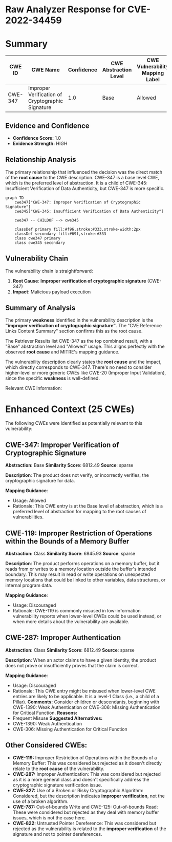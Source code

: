 # Raw Analyzer Response for CVE-2022-34459

# Summary
| CWE ID | CWE Name | Confidence | CWE Abstraction Level | CWE Vulnerability Mapping Label | CWE-Vulnerability Mapping Notes |
|---|---|---|---|---|---|
| CWE-347 | Improper Verification of Cryptographic Signature | 1.0 | Base | Allowed | Primary CWE |

## Evidence and Confidence

*   **Confidence Score:** 1.0
*   **Evidence Strength:** HIGH

## Relationship Analysis
The primary relationship that influenced the decision was the direct match of the **root cause** to the CWE description. CWE-347 is a base level CWE, which is the preferred level of abstraction. It is a child of CWE-345: Insufficient Verification of Data Authenticity, but CWE-347 is more specific.

```mermaid
graph TD
    cwe347["CWE-347: Improper Verification of Cryptographic Signature"]
    cwe345["CWE-345: Insufficient Verification of Data Authenticity"]

    cwe347 -- CHILDOF --> cwe345

    classDef primary fill:#f96,stroke:#333,stroke-width:2px
    classDef secondary fill:#69f,stroke:#333
    class cwe347 primary
    class cwe345 secondary
```

## Vulnerability Chain
The vulnerability chain is straightforward:
1.  **Root Cause**: **Improper verification of cryptographic signature** (CWE-347)
2.  **Impact**: Malicious payload execution

## Summary of Analysis
The primary **weakness** identified in the vulnerability description is the **"improper verification of cryptographic signature"**. The "CVE Reference Links Content Summary" section confirms this as the root cause.

The Retriever Results list CWE-347 as the top combined result, with a "Base" abstraction level and "Allowed" usage. This aligns perfectly with the observed **root cause** and MITRE's mapping guidance.

The vulnerability description clearly states the **root cause** and the impact, which directly corresponds to CWE-347. There's no need to consider higher-level or more generic CWEs like CWE-20 (Improper Input Validation), since the specific **weakness** is well-defined.

Relevant CWE Information:

# Enhanced Context (25 CWEs)
The following CWEs were identified as potentially relevant to this vulnerability:

## CWE-347: Improper Verification of Cryptographic Signature
**Abstraction:** Base
**Similarity Score**: 6812.49
**Source**: sparse

**Description**:
The product does not verify, or incorrectly verifies, the cryptographic signature for data.

**Mapping Guidance**:
- Usage: Allowed
- Rationale: This CWE entry is at the Base level of abstraction, which is a preferred level of abstraction for mapping to the root causes of vulnerabilities.

## CWE-119: Improper Restriction of Operations within the Bounds of a Memory Buffer
**Abstraction:** Class
**Similarity Score**: 6845.93
**Source**: sparse

**Description**:
The product performs operations on a memory buffer, but it reads from or writes to a memory location outside the buffer's intended boundary. This may result in read or write operations on unexpected memory locations that could be linked to other variables, data structures, or internal program data.

**Mapping Guidance**:
- Usage: Discouraged
- Rationale: CWE-119 is commonly misused in low-information vulnerability reports when lower-level CWEs could be used instead, or when more details about the vulnerability are available.

## CWE-287: Improper Authentication
**Abstraction:** Class
**Similarity Score**: 6812.49
**Source**: sparse

**Description**:
When an actor claims to have a given identity, the product does not prove or insufficiently proves that the claim is correct.

**Mapping Guidance**:
- Usage: Discouraged
- Rationale: This CWE entry might be misused when lower-level CWE entries are likely to be applicable. It is a level-1 Class (i.e., a child of a Pillar).
**Comments:** Consider children or descendants, beginning with CWE-1390: Weak Authentication or CWE-306: Missing Authentication for Critical Function.
**Reasons:**
- Frequent Misuse
**Suggested Alternatives:**
- CWE-1390: Weak Authentication
- CWE-306: Missing Authentication for Critical Function

## Other Considered CWEs:
*   **CWE-119:** Improper Restriction of Operations within the Bounds of a Memory Buffer: This was considered but rejected as it doesn't directly relate to the **root cause** of the vulnerability.
*   **CWE-287:** Improper Authentication: This was considered but rejected as it is a more general class and doesn't specifically address the cryptographic signature verification issue.
*   **CWE-327:** Use of a Broken or Risky Cryptographic Algorithm: Considered, but the description indicates **improper verification**, not the use of a broken algorithm.
*   **CWE-787:** Out-of-bounds Write and CWE-125: Out-of-bounds Read: These were considered but rejected as they deal with memory buffer issues, which is not the case here.
*   **CWE-822:** Untrusted Pointer Dereference: This was considered but rejected as the vulnerability is related to the **improper verification** of the signature and not to pointer dereferences.